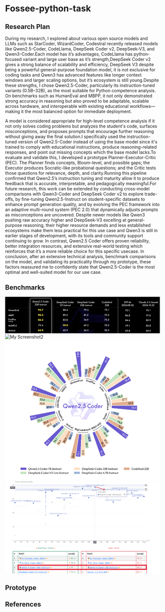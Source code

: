 # Fossee-python-task

## Research Plan
During my research, I explored about various open source models and LLMs such as StarCoder, WizardCoder, Codestral recently released models like Qwen2.5-Coder, CodeLlama, DeepSeek Coder v2, DeepSeek-V3, and Qwen3-Coder.Each model has it’s advantages, CodeLlama has python-focused variant and large user base as it’s strength,DeepSeek Coder v2 gives a strong balance of scalability and efficiency, DeepSeek V3 despite being a powerful general-purpose foundation model, it is not exclusive for coding tasks and Qwen3 has advanced features like longer context windows and larger scaling options, but it’s ecosystem is still young.Despite these strengths, I chose Qwen2.5-Coder, particularly its instruction-tuned variants (0.5B–32B), as the most suitable for Python competence analysis. On benchmarks such as HumanEval and MBPP, it not only demonstrated strong accuracy in reasoning but also proved to be adaptable, scalable across hardware, and interoperable with existing educational workflows—making it the most balanced option for immediate deployment.


A model is considered appropriate for high-level competence analysis if it not only solves coding problems but analyzes the student's code, surfaces misconceptions, and proposes prompts that encourage further reasoning without giving away the final solution.I specifically used the instruction-tuned version of Qwen2.5-Coder instead of using the base model since it's trained to comply with educational instructions, produce reasoning-related responses, and point out missing concepts which the base model lacks.To evaluate and validate this, I developed a prototype Planner-Executor-Critic (PEC). The Planner finds concepts, Bloom-level, and possible gaps; the Executor produces Socratic-like probational questions; and the Critic tests those questions for relevance, depth, and clarity.Running this pipeline confirmed that Qwen2.5’s instruction tuning and maturity allow it to produce feedback that is accurate, interpretable, and pedagogically meaningful.For future research, this work can be extended by conducting cross-model comparisons with Qwen3-Coder and DeepSeek Coder v2 to explore trade-offs, by fine-tuning Qwen2.5-Instruct on student-specific datasets to enhance prompt generation quality, and by evolving the PEC framework into an adaptive multi-round system (PEC 2.0) that dynamically adjusts prompts as misconceptions are uncovered. Despite newer models like Qwen3 pushing raw accuracy higher and DeepSeek-V3 excelling at general-purpose reasoning, their higher resource demands and less established ecosystems make them less practical for this use case and Qwen3 is still in earlier stages of development, with its tools and community support continuing to grow. In contrast, Qwen2.5 Coder offers proven reliability, better integration resources, and extensive real-world testing which reinforces that it’s a more reliable choice for this specific usecase. In conclusion, after an extensive technical analysis, benchmark comparisons on the model, and validating its practicality through my prototype, these factors reassured me to confidently state that Qwen2.5-Coder is the most optimal and well-suited model for our use case.

## Benchmarks
![My Screenshot](assets/benchmarks1.png)
![My Screenshot2](assets/benchmarks2.png)
![My Screenshot3](assets/roundbenchmark.png)
![My Screenshot4](assets/evalcomparison.png)

## Prototype
## References

